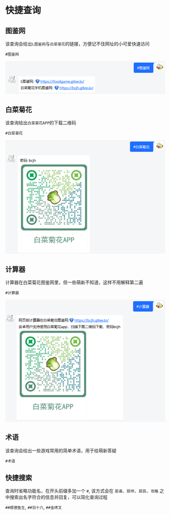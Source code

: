 # 快捷查询

## 图鉴网

该查询会给出`L图鉴网`与`白菜菊花`的链接，方便记不住网址的小可爱快速访问

`#图鉴网`

![图鉴网](../media/图鉴网.png ':size=450')

## 白菜菊花

该查询给出`白菜菊花APP`的下载二维码

`#白菜菊花`

![白菜菊花](../media/白菜菊花.png ':size=450')

## 计算器

计算器在白菜菊花图鉴网里，但一些萌新不知道，这样不用解释第二遍

`#计算器`

![计算器](../media/计算器.png ':size=450')

## 术语

该查询会给出一些游戏常用的简单术语，用于给萌新答疑

`#术语`

## 快捷搜索

查询时省略功能名，在开头前缀多加一个 `#`, 该方式会在 `菜谱`、`厨师`、`厨具`、`攻略` 之中搜索出名字符合的信息并回复，可以简化查询过程

`##顺德鱼生`, `##羽十六`, `##金烤叉`